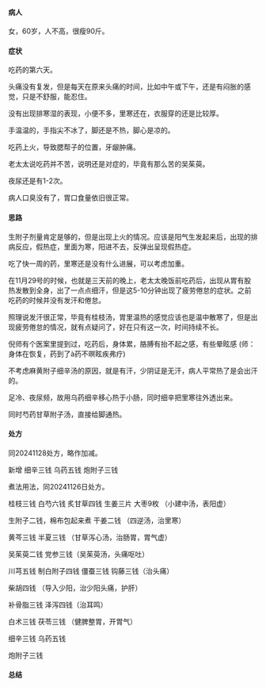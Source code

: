 #### 病人

女，60岁，人不高，很瘦90斤。

#### 症状

吃药的第六天。

头痛没有复发，但是每天在原来头痛的时间，比如中午或下午，还是有闷胀的感觉，只是不舒服，能忍住。

没有出现排寒湿的表现，小便不多，里寒还在，衣服穿的还是比较厚。

手温温的，手指尖不冰了，脚还是不热，脚心是凉的。

吃药上火，导致腮帮子的位置，牙龈肿痛。

老太太说吃药并不苦，说明还是对症的，毕竟有那么苦的吴茱萸。

夜尿还是有1-2次。

病人口臭没有了，胃口食量依旧很正常。

#### 思路

生附子剂量肯定是够的，但是出现上火的情况。应该是阳气生发起来后，出现的排病反应，假热症，里面为寒，阳进不去，反弹出呈现假热症。

吃了快一周的药，里寒还是没有什么进展，可以考虑加重。

在11月29号的时候，也就是三天前的晚上，老太太晚饭前吃药后，出现从胃有股热发散到全身，出了一点点细汗，但是这5-10分钟出现了疲劳倦怠的症状。之前吃药的时候并没有发汗和倦怠。

照理说发汗很正常，毕竟有桂枝汤，胃里温热的感觉应该也是温中散寒了，但是出现疲劳倦怠的情况，就有点疑问了，好在只有这一次，时间持续不长。

倪师有个医案里提到过，吃药后，身体累，胳膊有抬不起之感，有些晕眩感 (师：身体在恢复，药到了à药不暝眩疾弗疗)

不考虑麻黄附子细辛汤的原因，就是有汗，少阴证是无汗，病人平常热了是会出汗的。

足冷、夜尿频，故用乌药细辛移心热于小肠，同时细辛把里寒往外透出来。

同时芍药甘草附子汤，直接给脚通热。

#### 处方

同20241128处方，略作加减。

新增 细辛三钱 乌药五钱 炮附子三钱

煮法用法，同20241126日处方。

桂枝三钱 白芍六钱 炙甘草四钱 生姜三片 大枣9枚 （小建中汤，表阳虚）

生附子二钱，棉布包起来煮 干姜二钱 （四逆汤，治里寒）

黄芩三钱 半夏三钱 （甘草泻心汤，治肠胃，胃气虚）

吴茱萸二钱 党参三钱（吴茱萸汤，头痛呕吐）

川芎五钱 制白附子四钱 僵蚕三钱 钩藤三钱（治头痛）

柴胡四钱 （导入少阳，治少阳头痛，护肝）

补骨脂三钱 泽泻四钱（治耳鸣）

白术三钱 茯苓三钱 （健脾整胃，开胃气）

细辛三钱 乌药五钱

炮附子三钱

#### 总结

